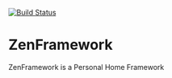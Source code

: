 [![Build Status](https://travis-ci.org/mkakpabla/ZenFramework.svg?branch=master)](https://travis-ci.org/mkakpabla/ZenFramework)
# ZenFramework
ZenFramework is a Personal Home Framework

